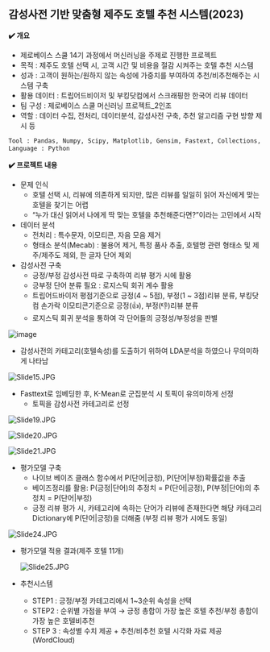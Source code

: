 
## 감성사전 기반 맞춤형 제주도 호텔 추천 시스템(2023)

 **✔️ 개요**

- 제로베이스 스쿨 14기 과정에서 머신러닝을 주제로 진행한 프로젝트
- 목적 : 제주도 호텔 선택 시, 고객 시간 및 비용을 절감 시켜주는 호텔 추천 시스템
- 성과 :  고객이 원하는/원하지 않는 속성에 가중치를 부여하여 추천/비추천해주는 시스템 구축
- 활용 데이터 : 트립어드비이저 및 부킹닷컴에서 스크래핑한 한국어 리뷰 데이터
- 팀 구성 : 제로베이스 스쿨 머신러닝 프로젝트_2인조
- 역할 :  데이터 수집, 전처리, 데이터분석, 감성사전 구축, 추천 알고리즘 구현 방향 제시 등

```python
Tool : Pandas, Numpy, Scipy, Matplotlib, Gensim, Fastext, Collections, Sklearn ect.
Language : Python
```

**✔️ 프로젝트 내용**

- 문제 인식
    - 호텔 선택 시, 리뷰에 의존하게 되지만,  많은 리뷰를 일일히 읽어 자신에게 맞는 호텔을 찾기는 어렵
    - “누가 대신 읽어서 나에게 딱 맞는 호텔을 추천해준다면?”이라는 고민에서 시작
- 데이터 분석
    - 전처리 :  특수문자, 이모티콘, 자음 모음 제거
    - 형태소 분석(Mecab) : 불용어 제거, 특정 품사 추출, 호텔명 관련 형태소 및 제주/제주도 제외, 한 글자 단어 제외
- 감성사전 구축
    - 긍정/부정 감성사전 따로 구축하여 리뷰 평가 시에 활용
    - 긍부정 단어 분류 필요 : 로지스틱 회귀 계수 활용
    - 트립어드바이저 평점기준으로 긍정(4 ~ 5점), 부정(1 ~ 3점)리뷰 분류,  부킹닷컴 손가락 이모티콘기준으로 긍정(👍), 부정(👎)리뷰 분류
    - 로지스틱 회귀 분석을 통하여 각 단어들의 긍정성/부정성을 판별

![image](https://github.com/prejieunt/hotel_review/assets/144317936/02b78811-db81-4b02-81fc-45e45de75829)


- 감성사전의 카테고리(호텔속성)를 도출하기 위하여 LDA분석을 하였으나 무의미하게 나타남

![Slide15.JPG](https://s3-us-west-2.amazonaws.com/secure.notion-static.com/5925d49f-8971-4306-9aae-d88f2f4241cf/Slide15.jpg)

- Fasttext로 임베딩한 후, K-Mean로 군집분석 시 토픽이 유의미하게 선정
    - 토픽을 감성사전 카테고리로 선정

![Slide19.JPG](https://s3-us-west-2.amazonaws.com/secure.notion-static.com/bf66c043-dd71-4968-b443-89d972c0ba17/Slide19.jpg)

![Slide20.JPG](https://s3-us-west-2.amazonaws.com/secure.notion-static.com/8ece3d53-113c-4af8-9a19-4594b07770eb/Slide20.jpg)

![Slide21.JPG](https://s3-us-west-2.amazonaws.com/secure.notion-static.com/68818240-1cb0-49a1-9986-0283af499f7d/Slide21.jpg)

- 평가모델 구축
    - 나이브 베이즈 클래스 함수에서  P(단어|긍정), P(단어|부정)확률값을 추출
    - 베이즈정리를 활용: P(긍정|단어)의 추정치 = P(단어|긍정), P(부정|단어)의 추정치 = P(단어|부정)
    - 긍정 리뷰 평가 시, 카테고리에 속하는 단어가 리뷰에 존재한다면 해당 카테고리 Dictionary에  P(단어|긍정)을 더해줌 (부정 리뷰 평가 시에도 동일)

![Slide24.JPG](https://s3-us-west-2.amazonaws.com/secure.notion-static.com/b79d5287-f2a6-4695-9c6d-36e31ad34ded/Slide24.jpg)

- 평가모델 적용 결과(제주 호텔 11개)
    
    ![Slide25.JPG](https://s3-us-west-2.amazonaws.com/secure.notion-static.com/94e6724e-728b-470d-bdf2-39f6f57a6dbc/Slide25.jpg)
    

- 추천시스템
    - STEP1 : 긍정/부정 카테고리에서 1~3순위 속성을 선택
    - STEP2 : 순위별 가점을 부여 → 긍정 총합이 가장 높은 호텔 추천/부정 총합이 가장 높은 호텔비추천
    - STEP 3 : 속성별 수치 제공 + 추천/비추천 호텔 시각화 자료 제공(WordCloud)

